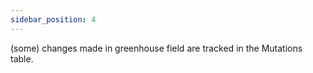 ```yaml
---
sidebar_position: 4
---
```

(some) changes made in greenhouse field are tracked in the Mutations table.